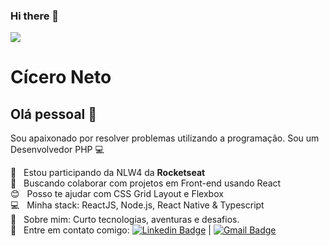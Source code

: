 ### Hi there 👋

<img width="auto" src="https://github.com/tgmarinho/tgmarinho/blob/master/banner.png">


# Cícero Neto

## Olá pessoal 👋
Sou apaixonado por resolver problemas utilizando a programação.
Sou um Desenvolvedor PHP :computer:

 :rocket:  &nbsp; Estou participando da NLW4 da **Rocketseat**
 <br/> :purple_heart: &nbsp; Buscando colaborar com projetos em Front-end usando React
 <br/> :blush: &nbsp; Posso te ajudar com CSS Grid Layout e Flexbox
 <br/> :computer: &nbsp; Minha stack: ReactJS, Node.js, React Native & Typescript
 <br/> 💬  &nbsp; Sobre mim: Curto tecnologias, aventuras e desafios.
 <br/> :email: &nbsp; Entre em contato comigo: [![Linkedin Badge](Linkedin&logoColor=white&link=https://www.linkedin.com/in/c%C3%ADcero-gon%C3%A7alves-neto-984782118/)](https://www.linkedin.com/in/c%C3%ADcero-gon%C3%A7alves-neto-984782118/) 
| 
[![Gmail Badge](https://img.shields.io/badge/-tgmarinho@gmail.com-c14438?style=flat-square&logo=Gmail&logoColor=white&link=mailto:arrow3104584cicero@gmail.com)](mailto:arrow3104584cicero@gmail.com)
